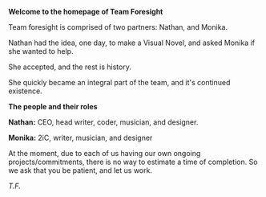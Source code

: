 **Welcome to the homepage of Team Foresight**

Team foresight is comprised of two partners: Nathan, and Monika.

Nathan had the idea, one day, to make a Visual Novel, and asked Monika if she wanted to help.

She accepted, and the rest is history.

She quickly became an integral part of the team, and it's continued existence.

**The people and their roles**

**Nathan:**
CEO, head writer, coder, musician, and designer.

**Monika:**
2iC, writer, musician, and designer

At the moment, due to each of us having our own ongoing projects/commitments, there is no way to estimate a time of completion.
So we ask that you be patient, and let us work.

*T.F.*
